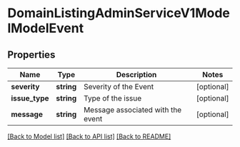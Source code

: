 # DomainListingAdminServiceV1ModelModelEvent

## Properties
Name | Type | Description | Notes
------------ | ------------- | ------------- | -------------
**severity** | **string** | Severity of the Event | [optional] 
**issue_type** | **string** | Type of the issue | [optional] 
**message** | **string** | Message associated with the event | [optional] 

[[Back to Model list]](../../README.md#documentation-for-models) [[Back to API list]](../../README.md#documentation-for-api-endpoints) [[Back to README]](../../README.md)

